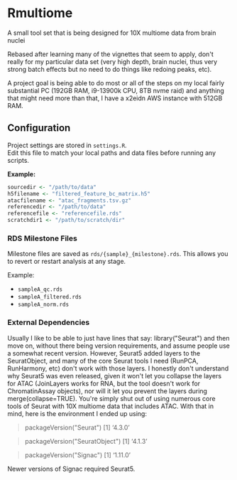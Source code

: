# Rmultiome
A small tool set that is being designed for 10X multiome data from brain nuclei

Rebased after learning many of the vignettes that seem to apply, don't really
for my particular data set (very high depth, brain nuclei, thus very strong 
batch effects but no need to do things like redoing peaks, etc).

A project goal is being able to do most or all of the steps on my local fairly
substantial PC (192GB RAM, i9-13900k CPU, 8TB nvme raid) and anything that
might need more than that, I have a x2eidn AWS instance with 512GB RAM.

## Configuration

Project settings are stored in `settings.R`.  
Edit this file to match your local paths and data files before running any
scripts.

**Example:**
```r
sourcedir <- "/path/to/data"
h5filename <- "filtered_feature_bc_matrix.h5"
atacfilename <- "atac_fragments.tsv.gz"
referencedir <- "/path/to/data"
referencefile <- "referencefile.rds"
scratchdir1 <- "/path/to/scratch/dir"
```

### RDS Milestone Files

Milestone files are saved as `rds/{sample}_{milestone}.rds`.
This allows you to revert or restart analysis at any stage.

Example:
- `sampleA_qc.rds`
- `sampleA_filtered.rds`
- `sampleA_norm.rds`

### External Dependencies
Usually I like to be able to just have lines that say:
library("Seurat") and then move on, without there being version requirements, and assume people 
use a somewhat recent version.  However, Seurat5 added layers to the SeuratObject,
and many of the core Seurat tools I need (RunPCA, RunHarmony, etc) don't work
with those layers.  I honestly don't understand why Seurat5 was even released,
given it won't let you collapse the layers for ATAC (JoinLayers works for RNA,
but the tool doesn't work for ChromatinAssay objects), nor will it let you 
prevent the layers during merge(collapse=TRUE).  You're simply shut out of using 
numerous core tools of Seurat with 10X multiome data that includes ATAC.  With
that in mind, here is the environment I ended up using:

> packageVersion("Seurat")
[1] ‘4.3.0’

> packageVersion("SeuratObject")
[1] ‘4.1.3’

> packageVersion("Signac")
[1] ‘1.11.0’

Newer versions of Signac required Seurat5.
